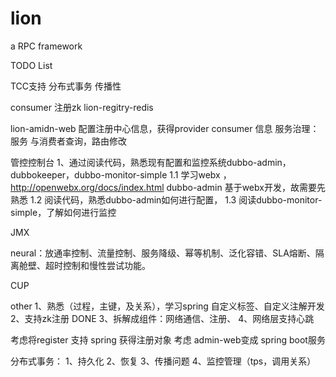# lion

a RPC framework
  
TODO List

TCC支持
分布式事务
传播性

consumer 注册zk 
lion-regitry-redis

lion-amidn-web 
配置注册中心信息，获得provider consumer 信息
服务治理：服务 与消费者查询，路由修改


管控控制台
1、通过阅读代码，熟悉现有配置和监控系统dubbo-admin， dubbokeeper，dubbo-monitor-simple
1.1 学习webx ，http://openwebx.org/docs/index.html
    dubbo-admin 基于webx开发，故需要先熟悉
1.2 阅读代码，熟悉dubbo-admin如何进行配置，
1.3 阅读dubbo-monitor-simple，了解如何进行监控    
     
JMX 

neural：放通率控制、流量控制、服务降级、幂等机制、泛化容错、SLA熔断、隔离舱壁、超时控制和慢性尝试功能。

CUP

other
1、熟悉（过程，主键，及关系），学习spring 自定义标签、自定义注解开发 
2、支持zk注册 DONE
3、拆解成组件：网络通信、注册、
4、网络层支持心跳


考虑将register 支持 spring 获得注册对象
考虑 admin-web变成 spring boot服务


分布式事务：
1、持久化
2、恢复
3、传播问题
4、监控管理（tps，调用关系）








